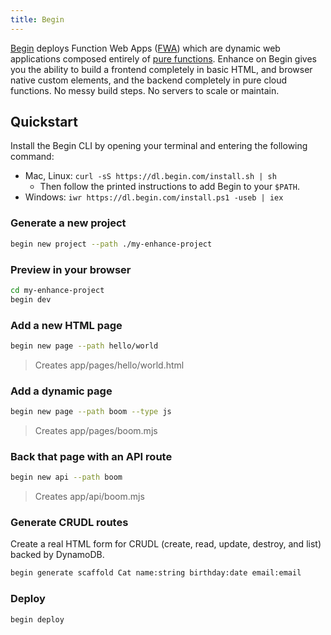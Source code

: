 ```yaml
---
title: Begin
---
```


[Begin](https://begin.com/) deploys Function Web Apps ([FWA](https://fwa.dev)) which are dynamic web applications composed entirely of [pure functions](https://en.wikipedia.org/wiki/Pure_function). Enhance on Begin gives you the ability to build a frontend completely in basic HTML, and browser native custom elements, and the backend completely in pure cloud functions. No messy build steps. No servers to scale or maintain.

## Quickstart

Install the Begin CLI by opening your terminal and entering the following command:

- Mac, Linux: `curl -sS https://dl.begin.com/install.sh | sh`
  - Then follow the printed instructions to add Begin to your `$PATH`.
- Windows: `iwr https://dl.begin.com/install.ps1 -useb | iex`

### Generate a new project

```bash
begin new project --path ./my-enhance-project
```

### Preview in your browser

```bash
cd my-enhance-project
begin dev
```

### Add a new HTML page

```bash
begin new page --path hello/world
```
> Creates app/pages/hello/world.html

### Add a dynamic page

```bash
begin new page --path boom --type js
```
> Creates app/pages/boom.mjs

### Back that page with an API route

```bash
begin new api --path boom
```
> Creates app/api/boom.mjs

### Generate CRUDL routes

Create a real HTML form for CRUDL (create, read, update, destroy, and list) backed by DynamoDB.

```bash
begin generate scaffold Cat name:string birthday:date email:email
```

### Deploy

```bash
begin deploy
```
